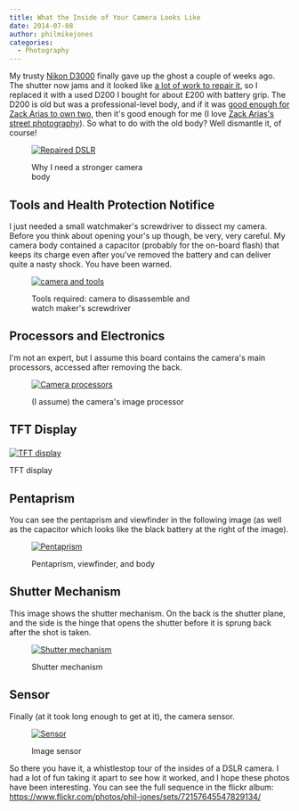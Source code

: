 ```yaml
---
title: What the Inside of Your Camera Looks Like
date: 2014-07-08
author: philmikejones
categories:
  - Photography
---
```


My trusty [Nikon D3000](http://en.wikipedia.org/wiki/Nikon_D3000) finally gave up the ghost a couple of weeks ago. The shutter now jams and it looked like [a lot of work to repair it](http://www.instructables.com/id/How-to-fix-Press-Shutter-Release-Button-Again-er/), so I replaced it with a used D200 I bought for about £200 with battery grip. The D200 is old but was a professional-level body, and if it was [good enough for Zack Arias to own two](http://zackarias.com/for-photographers/gear-gadgets/headline-i-switched-to-canon-world-still-turns/), then it's good enough for me (I love [Zack Arias's street photography](http://www.philmikejones.net/professional-photographer-with-a-cheap-camera/ "Professional Photographer with a Cheap Camera")). So what to do with the old body? Well dismantle it, of course!<figure id="attachment_267" class="thumbnail wp-caption aligncenter" style="width: 235px">

[<img class="wp-image-267 size-medium" src="https://i1.wp.com/www.philmikejones.net/wp-content/uploads/2013/05/8894616979_4781a1f5b0_n-225x300.jpg?resize=225%2C300" alt="Repaired DSLR" data-recalc-dims="1" />](https://i2.wp.com/www.philmikejones.net/wp-content/uploads/2013/05/8894616979_4781a1f5b0_n.jpg)<figcaption class="caption wp-caption-text">Why I need a stronger camera body</figcaption></figure> 


## Tools and Health Protection Notifice

I just needed a small watchmaker's screwdriver to dissect my camera. Before you think about opening your's up though, be very, very careful. My camera body contained a capacitor (probably for the on-board flash) that keeps its charge even after you've removed the battery and can deliver quite a nasty shock. You have been warned.<figure id="attachment_1123" class="thumbnail wp-caption aligncenter" style="width: 310px">

[<img class="size-medium wp-image-1123" src="https://i0.wp.com/philmikejones.me/wp-content/uploads/2014/07/d30001-300x214.jpg?fit=300%2C214" alt="camera and tools" srcset="https://i0.wp.com/philmikejones.me/wp-content/uploads/2014/07/d30001.jpg?w=1024 1024w, https://i2.wp.com/philmikejones.me/wp-content/uploads/2014/07/d30001.jpg?resize=300%2C214 300w, https://i2.wp.com/philmikejones.me/wp-content/uploads/2014/07/d30001.jpg?resize=768%2C548 768w, https://i2.wp.com/philmikejones.me/wp-content/uploads/2014/07/d30001.jpg?resize=660%2C471 660w" sizes="(max-width: 300px) 100vw, 300px" data-recalc-dims="1" />](https://i2.wp.com/philmikejones.me/wp-content/uploads/2014/07/d30001.jpg)<figcaption class="caption wp-caption-text">Tools required: camera to disassemble and watch maker's screwdriver</figcaption></figure> 

## Processors and Electronics

I'm not an expert, but I assume this board contains the camera's main processors, accessed after removing the back.<figure id="attachment_1124" class="thumbnail wp-caption aligncenter" style="width: 310px">

[<img class="size-medium wp-image-1124" src="https://i2.wp.com/philmikejones.me/wp-content/uploads/2014/07/d30007-300x214.jpg?fit=300%2C214" alt="Camera processors" srcset="https://i1.wp.com/philmikejones.me/wp-content/uploads/2014/07/d30007.jpg?w=1024 1024w, https://i2.wp.com/philmikejones.me/wp-content/uploads/2014/07/d30007.jpg?resize=300%2C214 300w, https://i1.wp.com/philmikejones.me/wp-content/uploads/2014/07/d30007.jpg?resize=768%2C548 768w, https://i2.wp.com/philmikejones.me/wp-content/uploads/2014/07/d30007.jpg?resize=660%2C471 660w" sizes="(max-width: 300px) 100vw, 300px" data-recalc-dims="1" />](https://i0.wp.com/philmikejones.me/wp-content/uploads/2014/07/d30007.jpg)<figcaption class="caption wp-caption-text">(I assume) the camera's image processor</figcaption></figure> 

## TFT Display<figure id="attachment_1125" class="thumbnail wp-caption aligncenter" style="width: 310px">

[<img class="size-medium wp-image-1125" src="https://i2.wp.com/philmikejones.me/wp-content/uploads/2014/07/d300010-300x214.jpg?fit=300%2C214" alt="TFT display" srcset="https://i0.wp.com/philmikejones.me/wp-content/uploads/2014/07/d300010.jpg?w=1024 1024w, https://i0.wp.com/philmikejones.me/wp-content/uploads/2014/07/d300010.jpg?resize=300%2C214 300w, https://i2.wp.com/philmikejones.me/wp-content/uploads/2014/07/d300010.jpg?resize=768%2C548 768w, https://i1.wp.com/philmikejones.me/wp-content/uploads/2014/07/d300010.jpg?resize=660%2C471 660w" sizes="(max-width: 300px) 100vw, 300px" data-recalc-dims="1" />](https://i2.wp.com/philmikejones.me/wp-content/uploads/2014/07/d300010.jpg)<figcaption class="caption wp-caption-text">TFT display</figcaption></figure> 

## Pentaprism

You can see the pentaprism and viewfinder in the following image (as well as the capacitor which looks like the black battery at the right of the image).<figure id="attachment_1126" class="thumbnail wp-caption aligncenter" style="width: 310px">

[<img class="size-medium wp-image-1126" src="https://i0.wp.com/philmikejones.me/wp-content/uploads/2014/07/d300018-300x214.jpg?fit=300%2C214" alt="Pentaprism" srcset="https://i2.wp.com/philmikejones.me/wp-content/uploads/2014/07/d300018.jpg?w=1024 1024w, https://i1.wp.com/philmikejones.me/wp-content/uploads/2014/07/d300018.jpg?resize=300%2C214 300w, https://i2.wp.com/philmikejones.me/wp-content/uploads/2014/07/d300018.jpg?resize=768%2C548 768w, https://i2.wp.com/philmikejones.me/wp-content/uploads/2014/07/d300018.jpg?resize=660%2C471 660w" sizes="(max-width: 300px) 100vw, 300px" data-recalc-dims="1" />](https://i1.wp.com/philmikejones.me/wp-content/uploads/2014/07/d300018.jpg)<figcaption class="caption wp-caption-text">Pentaprism, viewfinder, and body</figcaption></figure> 

## Shutter Mechanism

This image shows the shutter mechanism. On the back is the shutter plane, and the side is the hinge that opens the shutter before it is sprung back after the shot is taken.<figure id="attachment_1127" class="thumbnail wp-caption aligncenter" style="width: 310px">

[<img class="size-medium wp-image-1127" src="https://i0.wp.com/philmikejones.me/wp-content/uploads/2014/07/d300020-300x214.jpg?fit=300%2C214" alt="Shutter mechanism" srcset="https://i1.wp.com/philmikejones.me/wp-content/uploads/2014/07/d300020.jpg?w=1024 1024w, https://i2.wp.com/philmikejones.me/wp-content/uploads/2014/07/d300020.jpg?resize=300%2C214 300w, https://i2.wp.com/philmikejones.me/wp-content/uploads/2014/07/d300020.jpg?resize=768%2C548 768w, https://i0.wp.com/philmikejones.me/wp-content/uploads/2014/07/d300020.jpg?resize=660%2C471 660w" sizes="(max-width: 300px) 100vw, 300px" data-recalc-dims="1" />](https://i1.wp.com/philmikejones.me/wp-content/uploads/2014/07/d300020.jpg)<figcaption class="caption wp-caption-text">Shutter mechanism</figcaption></figure> 

## Sensor

Finally (at it took long enough to get at it), the camera sensor.<figure id="attachment_1128" class="thumbnail wp-caption aligncenter" style="width: 310px">

[<img class="size-medium wp-image-1128" src="https://i2.wp.com/philmikejones.me/wp-content/uploads/2014/07/d300033-300x214.jpg?fit=300%2C214" alt="Sensor" srcset="https://i2.wp.com/philmikejones.me/wp-content/uploads/2014/07/d300033.jpg?w=1024 1024w, https://i0.wp.com/philmikejones.me/wp-content/uploads/2014/07/d300033.jpg?resize=300%2C214 300w, https://i0.wp.com/philmikejones.me/wp-content/uploads/2014/07/d300033.jpg?resize=768%2C548 768w, https://i0.wp.com/philmikejones.me/wp-content/uploads/2014/07/d300033.jpg?resize=660%2C471 660w" sizes="(max-width: 300px) 100vw, 300px" data-recalc-dims="1" />](https://i0.wp.com/philmikejones.me/wp-content/uploads/2014/07/d300033.jpg)<figcaption class="caption wp-caption-text">Image sensor</figcaption></figure> 

So there you have it, a whistlestop tour of the insides of a DSLR camera. I had a lot of fun taking it apart to see how it worked, and I hope these photos have been interesting. You can see the full sequence in the flickr album: <https://www.flickr.com/photos/phil-jones/sets/72157645547829134/>


